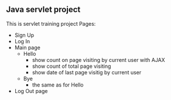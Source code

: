 ## Java servlet project
This is servlet training project
Pages:

* Sign Up
* Log In
* Main page
    - Hello
        - show count on page visiting by current user with AJAX
        - show count of total page visiting
        - show date of last page visitig by current user
    - Bye
        - the same as for Hello
* Log Out page